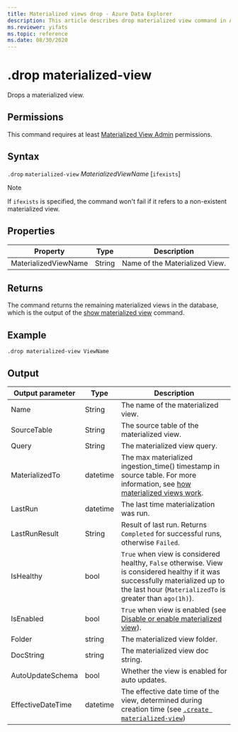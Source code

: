 ```yaml
---
title: Materialized views drop - Azure Data Explorer
description: This article describes drop materialized view command in Azure Data Explorer.
ms.reviewer: yifats
ms.topic: reference
ms.date: 08/30/2020
---
```

# .drop materialized-view 

Drops a materialized view.

## Permissions

This command requires at least [Materialized View Admin](../access-control/role-based-access-control.md) permissions.

## Syntax

`.drop` `materialized-view` *MaterializedViewName* [`ifexists`]

> [!NOTE]
> If `ifexists` is specified, the command won't fail if it refers to a non-existent materialized view.

## Properties

| Property | Type| Description |
|----------------|-------|-----|
| MaterializedViewName| String| Name of the Materialized View.|

## Returns

The command returns the remaining materialized views in the database, which is the output of the [show materialized view](materialized-view-show-commands.md#show-materialized-view) command.

## Example

```kusto
.drop materialized-view ViewName
```

## Output

|Output parameter |Type |Description
|---|---|---|
|Name  |String |The name of the materialized view.
|SourceTable|String|The source table of the materialized view.
|Query|String|The materialized view query.
|MaterializedTo|datetime|The max materialized ingestion_time() timestamp in source table. For more information, see [how materialized views work](materialized-view-overview.md#how-materialized-views-work).
|LastRun|datetime |The last time materialization was run.
|LastRunResult|String|Result of last run. Returns `Completed` for successful runs, otherwise `Failed`.
|IsHealthy|bool|`True` when view is considered healthy, `False` otherwise. View is considered healthy if it was successfully materialized up to the last hour (`MaterializedTo` is greater than `ago(1h)`).
|IsEnabled|bool|`True` when view is enabled (see [Disable or enable materialized view](materialized-view-enable-disable.md)).
|Folder|string|The materialized view folder.
|DocString|string|The materialized view doc string.
|AutoUpdateSchema|bool|Whether the view is enabled for auto updates.
|EffectiveDateTime|datetime|The effective date time of the view, determined during creation time (see [`.create materialized-view`](materialized-view-create.md#create-materialized-view))

